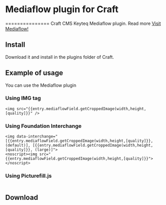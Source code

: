 # Mediaflow plugin for Craft
===============
Craft CMS Keyteq Mediaflow plugin. Read more [Visit Mediaflow!](http://getmediaflow.com)

## Install
Download it and install in the plugins folder of Craft. 

## Example of usage
You can use the Mediaflow plugin 

### Using IMG tag
```
<img src="{{entry.mediaflowField.getCroppedImage(width,height,[quality]}}" />
```

### Using Foundation Interchange
```
<img data-interchange="[{{entry.mediaflowField.getCroppedImage(width,height,[quality]}}, (default)], [{{entry.mediaflowField.getCroppedImage(width,height,[quality]}}, (large)]">
<noscript><img src="{{entry.mediaflowField.getCroppedImage(width,height,[quality]}}"></noscript>
```

### Using Picturefill.js
```

```

## Download

